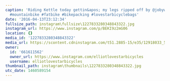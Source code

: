```yaml
---
caption: 'Riding Kettle today gettin&apos; my legs ripped off by @jobywankenoby #cycling
  #mountainbike #fatbike #bikepacking #lovestarbicyclebags'
date: '2016-04-13T23:12:34'
fullsize_path: instagram\fullsize\1227833280348843322.jpg
instagram_url: https://www.instagram.com/p/BEKI9z2mG06
location: {}
media_id: '1227833280348843322'
media_url: https://scontent.cdninstagram.com/t51.2885-15/e35/12918033_507649879407360_295952881_n.jpg?ig_cache_key=MTIyNzgzMzI4MDM0ODg0MzMyMg%3D%3D.2
owner:
  id: '661611562'
  owner_url: https://www.instagram.com/elliotlovestarbicycles
  username: elliotlovestarbicycles
thumbnail_path: instagram\thumbnails\1227833280348843322.jpg
utc_date: 1460589154
---
```

